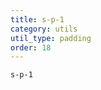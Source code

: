 ```yaml
---
title: s-p-1
category: utils
util_type: padding
order: 18
---
```

<div class="s-p-1">
  <code>s-p-1</code>
</div>